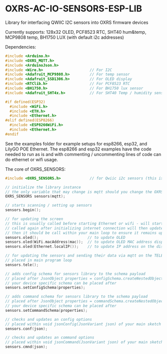 # OXRS-AC-IO-SENSORS-ESP-LIB
Library for interfacing QWIIC I2C sensors into OXRS firmware devices

Currently supports:
128x32 OLED, PCF8523 RTC, SHT40 hum&temp, MCP9808 temp, BH1750 LUX (with default i2c addresses)

Dependencies:
``` c++
#include <Arduino.h>
#include <OXRS_MQTT.h>
#include <ArduinoJson.h>
#include <Wire.h>                     // For I2C
#include <Adafruit_MCP9808.h>         // For temp sensor
#include <Adafruit_SSD1306.h>         // For OLED display
#include <RTClib.h>                   // For PCF8523 RTC
#include <BH1750.h>                   // For BH1750 lux sensor
#include <Adafruit_SHT4x.h>           // For SHT40 Temp / humidity sensor

#if defined(ESP32)
  #include <WiFi.h>
  #include <ETH.h>
  #include <Ethernet.h> 
#elif defined(ESP8266)
  #include <ESP8266WiFi.h>
  #include <Ethernet.h>
#endif
```

See the examples folder for example setups for esp8266, esp32, and LilyGO POE Ethernet.
The esp8266 and esp32 examples have the code needed to run as is and with commenting / uncommenting lines of code can do ethernet or wifi usage.

The core of OXRS_SENSORS:
```c++
#include <OXRS_SENSORS.h>             // for Qwiic i2c sensors (this is the library)

// initialize the library instance
// the only variable that may change is mqtt should you change the OXRS_MQTT initializer
OXRS_SENSORS sensors(mqtt);      

// starts scanning / setting up sensors
sensors.begin();

// for updating the screen
// this is usually called before starting Ethernet or wifi - will start by showing mac address
// called again after initializing internet connection will then update with IP address
// then it should be call within your main loop to ensure it remains updated.
sensors.oled();                      // to update OLED
sensors.oled(WiFi.macAddress(mac));  // to update OLED MAC address display
sensors.oled(Ethernet.localIP());    // to update IP address on the display (wifi or ethernet)

// for updating the sensors and sending their data via mqtt on the TELE topic
// placed in main program loop
sensors.tele();

// adds config schema for sensors library to the schema payload
// placed after JsonObject properties = configSchema.createNestedObject("properties");
// your device specific schema can be placed after
sensors.setConfigSchema(properties);

// adds command schema for sensors library to the schema payload
// placed after JsonObject properties = commandSchema.createNestedObject("properties");
// your device specific schema can be placed after
sensors.setCommandSchema(properties);

// checks and updates an config options
// placed within void jsonConfig(JsonVariant json) of your main sketch
sensors.conf(json);

// checks and updates an command options
// placed within void jsonCommand(JsonVariant json) of your main sketch
sensors.cmnd(json);
```
